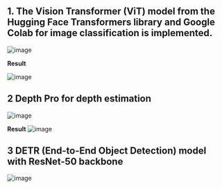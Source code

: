 ## 1. The Vision Transformer (ViT) model from the Hugging Face Transformers library and Google Colab for image classification is implemented.
![image](https://github.com/user-attachments/assets/6bcfc510-e335-46c3-b667-2ddc406d506e)

**Result**

![image](https://github.com/user-attachments/assets/4c6f808e-786c-47bd-839b-f7387d837daa)




## 2 Depth Pro for depth estimation

![image](https://github.com/user-attachments/assets/73d7dc82-1e46-4fe1-8d05-52060dcd8d04)

**Result**
![image](https://github.com/user-attachments/assets/5e4792cb-2455-4be4-b1e6-4d363c5ef0f9)


## 3 DETR (End-to-End Object Detection) model with ResNet-50 backbone

![image](https://github.com/user-attachments/assets/ec9133a6-b3d1-4711-a5f0-1def4ed8e57a)
